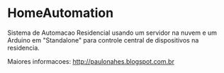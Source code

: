 HomeAutomation
==============

Sistema de Automacao Residencial usando um servidor na nuvem e um Arduino em "Standalone" para controle central de dispositivos na residencia.

Maiores informacoes:
http://paulonahes.blogspot.com.br


